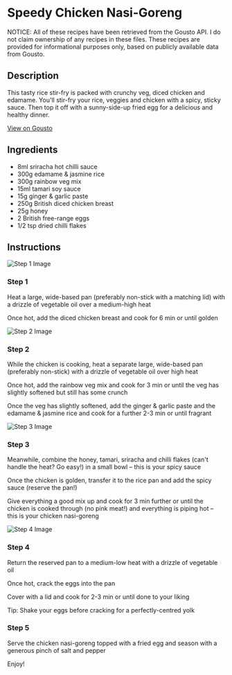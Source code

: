 # Speedy Chicken Nasi-Goreng 

NOTICE: All of these recipes have been retrieved from the Gousto API. I do not claim ownership of any recipes in these files. These recipes are provided for informational purposes only, based on publicly available data from Gousto.

## Description

This tasty rice stir-fry is packed with crunchy veg, diced chicken and edamame. You'll stir-fry your rice, veggies and chicken with a spicy, sticky sauce. Then top it off with a sunny-side-up fried egg for a delicious and healthy dinner.   

[View on Gousto](https://www.gousto.co.uk/recipes/cookbook/speedy-chicken-nasi-goreng)

## Ingredients

- 8ml sriracha hot chilli sauce
- 300g edamame & jasmine rice
- 300g rainbow veg mix
- 15ml tamari soy sauce
- 15g ginger & garlic paste
- 250g British diced chicken breast
- 25g honey
- 2 British free-range eggs
- 1/2 tsp dried chilli flakes

## Instructions

![Step 1 Image](https://production-media.gousto.co.uk/cms/recipe-step-image/step-1-copy-1630489100040-x200.jpg)

### Step 1

Heat a large, wide-based pan (preferably non-stick with a matching lid) with a drizzle of vegetable oil over a medium-high heat

Once hot, add the diced chicken breast and cook for 6 min or until golden

![Step 2 Image](https://production-media.gousto.co.uk/cms/recipe-step-image/step-2-copy-1630489206186-x200.jpg)

### Step 2

While the chicken is cooking, heat a separate large, wide-based pan (preferably non-stick) with a drizzle of vegetable oil over high heat

Once hot, add the rainbow veg mix and cook for 3 min or until the veg has slightly softened but still has some crunch

Once the veg has slightly softened, add the ginger & garlic paste and the edamame & jasmine rice and cook for a further 2-3 min or until fragrant

![Step 3 Image](https://production-media.gousto.co.uk/cms/recipe-step-image/step-3-copy-1630489216549-x200.jpg)

### Step 3

Meanwhile, combine the honey, tamari, sriracha and chilli flakes (can't handle the heat? Go easy!) in a small bowl – this is your spicy sauce

Once the chicken is golden, transfer it to the rice pan and add the spicy sauce (reserve the pan!)

Give everything a good mix up and cook for 3 min further or until the chicken is cooked through (no pink meat!) and everything is piping hot – this is your chicken nasi-goreng

![Step 4 Image](https://production-media.gousto.co.uk/cms/recipe-step-image/step-4-copy-1630489261362-x200.jpg)

### Step 4

Return the reserved pan to a medium-low heat with a drizzle of vegetable oil

Once hot, crack the eggs into the pan

Cover with a lid and cook for 2-3 min or until done to your liking

Tip: Shake your eggs before cracking for a perfectly-centred yolk

### Step 5

Serve the chicken nasi-goreng topped with a fried egg and season with a generous pinch of salt and pepper

Enjoy!

